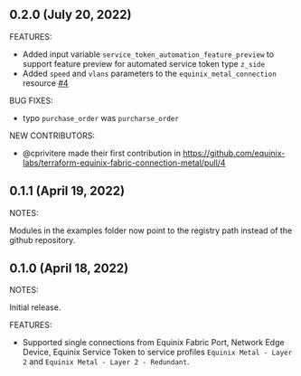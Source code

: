 ## 0.2.0 (July 20, 2022)

FEATURES:

- Added input variable `service_token_automation_feature_preview` to support feature preview for automated service token type `z_side`
- Added `speed` and `vlans` parameters to the `equinix_metal_connection` resource [#4](https://github.com/equinix-labs/terraform-equinix-fabric-connection-metal/pull/4)

BUG FIXES:

- typo `purchase_order` was `purcharse_order` 

NEW CONTRIBUTORS:

- @cprivitere made their first contribution in https://github.com/equinix-labs/terraform-equinix-fabric-connection-metal/pull/4
  
## 0.1.1 (April 19, 2022)

NOTES:

Modules in the examples folder now point to the registry path instead of the github repository.

## 0.1.0 (April 18, 2022)

NOTES:

Initial release.

FEATURES:

- Supported single connections from Equinix Fabric Port, Network Edge Device, Equinix Service Token
to service profiles `Equinix Metal - Layer 2` and `Equinix Metal - Layer 2 - Redundant`.
